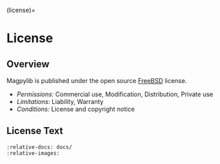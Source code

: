 (license)=

# License

## Overview

Magpylib is published under the open source [FreeBSD](https://www.freebsd.org/copyright/freebsd-license/) license.

- *Permissions:* Commercial use, Modification, Distribution, Private use
- *Limitations:* Liability, Warranty
- *Conditions:* License and copyright notice

## License Text

```{include} ../LICENSE
:relative-docs: docs/
:relative-images:
```
